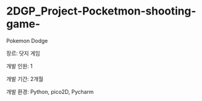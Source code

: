 # 2DGP_Project-Pocketmon-shooting-game-

Pokemon Dodge

장르: 닷지 게임

개발 인원: 1

개발 기간: 2개월

개발 환경: Python, pico2D, Pycharm
